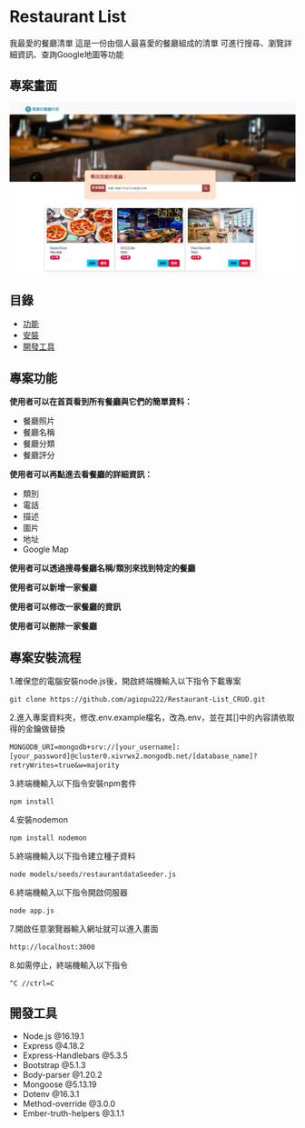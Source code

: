 # Restaurant List

我最愛的餐廳清單
這是一份由個人最喜愛的餐廳組成的清單
可進行搜尋、瀏覽詳細資訊、查詢Google地圖等功能

## 專案畫面
![MyImage](/restaurantList_CRUD_2.0.png)

## 目錄

- [功能](#專案功能)
- [安裝](#專案安裝流程)
- [開發工具](#開發工具)

## 專案功能
**使用者可以在首頁看到所有餐廳與它們的簡單資料：**
  * 餐廳照片
  * 餐廳名稱
  * 餐廳分類
  * 餐廳評分
    
**使用者可以再點進去看餐廳的詳細資訊：**
  * 類別
  * 電話
  * 描述
  * 圖片
  * 地址
  * Google Map
    
**使用者可以透過搜尋餐廳名稱/類別來找到特定的餐廳**

**使用者可以新增一家餐廳**

**使用者可以修改一家餐廳的資訊**

**使用者可以刪除一家餐廳**

## 專案安裝流程
1.確保您的電腦安裝node.js後，開啟終端機輸入以下指令下載專案
```
git clone https://github.com/agiopu222/Restaurant-List_CRUD.git
```
2.進入專案資料夾，修改.env.example檔名，改為.env，並在其[]中的內容請依取得的金鑰做替換
```
MONGODB_URI=mongodb+srv://[your_username]:[your_password]@cluster0.xivrwx2.mongodb.net/[database_name]?retryWrites=true&w=majority
```
3.終端機輸入以下指令安裝npm套件
```
npm install
```
4.安裝nodemon
```
npm install nodemon
```
5.終端機輸入以下指令建立種子資料
```
node models/seeds/restaurantdataSeeder.js
```
6.終端機輸入以下指令開啟伺服器
```
node app.js
```
7.開啟任意瀏覽器輸入網址就可以進入畫面
```
http://localhost:3000
```
8.如需停止，終端機輸入以下指令
```
^C //ctrl=C
```

## 開發工具
+ Node.js @16.19.1
+ Express @4.18.2
+ Express-Handlebars @5.3.5
+ Bootstrap @5.1.3
+ Body-parser @1.20.2
+ Mongoose @5.13.19
+ Dotenv @16.3.1
+ Method-override @3.0.0
+ Ember-truth-helpers @3.1.1
